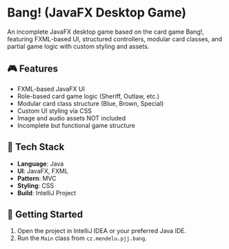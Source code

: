 # Bang! (JavaFX Desktop Game)

An incomplete JavaFX desktop game based on the card game Bang!, featuring FXML-based UI, structured controllers, modular card classes, and partial game logic with custom styling and assets.

## 🎮 Features

- FXML-based JavaFX UI
- Role-based card game logic (Sheriff, Outlaw, etc.)
- Modular card class structure (Blue, Brown, Special)
- Custom UI styling via CSS
- Image and audio assets NOT included
- Incomplete but functional game structure

## 🧰 Tech Stack

- **Language**: Java
- **UI**: JavaFX, FXML
- **Pattern**: MVC
- **Styling**: CSS
- **Build**: IntelliJ Project

## 🚀 Getting Started

1. Open the project in IntelliJ IDEA or your preferred Java IDE.
2. Run the `Main` class from `cz.mendelu.pjj.bang`.